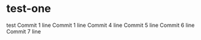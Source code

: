 # test-one
test
Commit 1 line
Commit 1 line
Commit 4 line
Commit 5 line
Commit 6 line
Commit 7 line
